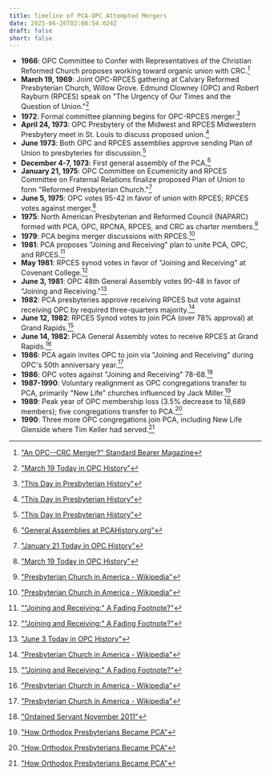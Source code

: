 ```yaml
---
title: Timeline of PCA-OPC Attempted Mergers
date: 2025-06-26T02:08:54.024Z
draft: false
short: false
---
```



* **1966**: OPC Committee to Confer with Representatives of the Christian Reformed Church proposes working toward organic union with CRC.[^opc-crc]
* **March 19, 1969**: Joint OPC-RPCES gathering at Calvary Reformed Presbyterian Church, Willow Grove. Edmund Clowney (OPC) and Robert Rayburn (RPCES) speak on "The Urgency of Our Times and the Question of Union."[^1969-meeting]
* **1972**: Formal committee planning begins for OPC-RPCES merger.[^committee-planning]
* **April 24, 1973**: OPC Presbytery of the Midwest and RPCES Midwestern Presbytery meet in St. Louis to discuss proposed union.[^st-louis]
* **June 1973**: Both OPC and RPCES assemblies approve sending Plan of Union to presbyteries for discussion.[^june-1973]
* **December 4-7, 1973**: First general assembly of the PCA.[^pca-founding]
* **January 21, 1975**: OPC Committee on Ecumenicity and RPCES Committee on Fraternal Relations finalize proposed Plan of Union to form "Reformed Presbyterian Church."[^plan-finalized]
* **June 5, 1975**: OPC votes 95-42 in favor of union with RPCES; RPCES votes against merger.[^1975-vote]
* **1975**: North American Presbyterian and Reformed Council (NAPARC) formed with PCA, OPC, RPCNA, RPCES, and CRC as charter members.[^naparc]
* **1979**: PCA begins merger discussions with RPCES.[^pca-rpces-talks]
* **1981**: PCA proposes "Joining and Receiving" plan to unite PCA, OPC, and RPCES.[^jr-plan]
* **May 1981**: RPCES synod votes in favor of "Joining and Receiving" at Covenant College.[^rpces-vote]
* **June 3, 1981**: OPC 48th General Assembly votes 90-48 in favor of "Joining and Receiving."[^opc-1981-vote]
* **1982**: PCA presbyteries approve receiving RPCES but vote against receiving OPC by required three-quarters majority.[^pca-rejection]
* **June 12, 1982**: RPCES Synod votes to join PCA (over 78% approval) at Grand Rapids.[^rpces-final]
* **June 14, 1982**: PCA General Assembly votes to receive RPCES at Grand Rapids.[^pca-receives]
* **1986**: PCA again invites OPC to join via "Joining and Receiving" during OPC's 50th anniversary year.[^1986-invite]
* **1986**: OPC votes against "Joining and Receiving" 78-68.[^opc-1986-vote]
* **1987-1990**: Voluntary realignment as OPC congregations transfer to PCA, primarily "New Life" churches influenced by Jack Miller.[^realignment]
* **1989**: Peak year of OPC membership loss (3.5% decrease to 18,689 members); five congregations transfer to PCA.[^1989-losses]
* **1990**: Three more OPC congregations join PCA, including New Life Glenside where Tim Keller had served.[^1990-transfers]

[^opc-crc]: ["An OPC--CRC Merger?" Standard Bearer Magazine](https://sb.rfpa.org/an-o-p-c-c-r-c-merger/) 
[^1969-meeting]: ["March 19 Today in OPC History"](https://opc.org/today.html?history_id=770)
[^committee-planning]: ["This Day in Presbyterian History"](https://thisday.pcahistory.org/2014/04/april-24/) 
[^st-louis]: ["This Day in Presbyterian History"](https://thisday.pcahistory.org/2014/04/april-24/) 
[^june-1973]: ["This Day in Presbyterian History"](https://thisday.pcahistory.org/2014/04/april-24/) 
[^pca-founding]: ["General Assemblies at PCAHistory.org"](http://www.pcahistory.org/ga/index.html#1) 
[^plan-finalized]: ["January 21 Today in OPC History"](https://opc.org/today.html?history_id=1523) 
[^1975-vote]: ["March 19 Today in OPC History"](https://opc.org/today.html?history_id=770) 
[^naparc]: ["Presbyterian Church in America - Wikipedia"](https://en.wikipedia.org/wiki/Presbyterian_Church_in_America) 
[^pca-rpces-talks]: ["Presbyterian Church in America - Wikipedia"](https://en.wikipedia.org/wiki/Presbyterian_Church_in_America) 
[^jr-plan]: [""Joining and Receiving:" A Fading Footnote?"](https://byfaithonline.com/joining-and-receiving-a-fading-footnote-or-a-summons-to-more/) 
[^rpces-vote]: [""Joining and Receiving:" A Fading Footnote?"](https://byfaithonline.com/joining-and-receiving-a-fading-footnote-or-a-summons-to-more/) 
[^opc-1981-vote]: ["June 3 Today in OPC History"](https://opc.org/today.html?history_id=344) 
[^pca-rejection]: ["Presbyterian Church in America - Wikipedia"](https://en.wikipedia.org/wiki/Presbyterian_Church_in_America) 
[^rpces-final]: [""Joining and Receiving:" A Fading Footnote?"](https://byfaithonline.com/joining-and-receiving-a-fading-footnote-or-a-summons-to-more/) 
[^pca-receives]: ["Presbyterian Church in America - Wikipedia"](https://en.wikipedia.org/wiki/Presbyterian_Church_in_America) 
[^1986-invite]: ["Presbyterian Church in America - Wikipedia"](https://en.wikipedia.org/wiki/Presbyterian_Church_in_America) 
[^opc-1986-vote]: ["Ordained Servant November 2011"](https://www.opc.org/os.html?article_id=278) 
[^realignment]: ["How Orthodox Presbyterians Became PCA"](https://theaquilareport.com/how-orthodox-presbyterians-became-pca/) 
[^1989-losses]: ["How Orthodox Presbyterians Became PCA"](https://theaquilareport.com/how-orthodox-presbyterians-became-pca/) 
[^1990-transfers]: ["How Orthodox Presbyterians Became PCA"](https://theaquilareport.com/how-orthodox-presbyterians-became-pca/)